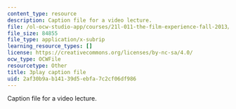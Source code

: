 ```yaml
---
content_type: resource
description: Caption file for a video lecture.
file: /ol-ocw-studio-app/courses/21l-011-the-film-experience-fall-2013/2af30b9ab14139d5ebfa7c2cf06df986_flAwb1TmOkQ.srt
file_size: 84855
file_type: application/x-subrip
learning_resource_types: []
license: https://creativecommons.org/licenses/by-nc-sa/4.0/
ocw_type: OCWFile
resourcetype: Other
title: 3play caption file
uid: 2af30b9a-b141-39d5-ebfa-7c2cf06df986
---
```

Caption file for a video lecture.
